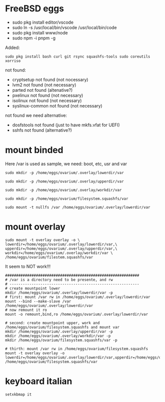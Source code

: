 # FreeBSD eggs

* sudo pkg install editor/vscode
* sudo ln -s /usr/local/bin/vscode /usr/local/bin/code
* sudo pkg install www/node
* sudo npm -i pnpm -g

Added:

```
sudo pkg install bash curl git rsync squashfs-tools sudo coreutils xorriso
```

not found:
* cryptsetup not found (not nocessary)
* lvm2 not found (not necessary)
* parted not found (altenative?)
* pxelinux not found (not necessary)
* isolinux not found (not necessary)
* syslinux-common not found (not necessary)

not found we need alternative:
* dosfstools not found (just to have mkfs.vfat for UEFI)
* sshfs not found (alternative?)


# mount binded
Here /var is used as sample, we need: boot, etc, usr and var

```
sudo mkdir -p /home/eggs/ovarium/.overlay/lowerdir/var

sudo mkdir -p /home/eggs/ovarium/.overlay/upperdir/var

sudo mkdir -p /home/eggs/ovarium/.overlay/workdir/var

sudo mkdir -p /home/eggs/ovarium/filesystem.squashfs/var

sudo mount -t nullfs /var /home/eggs/ovarium/.overlay/lowerdir/var
```

# mount overlay

```
sudo mount -t overlay overlay -o \
lowerdir=/home/eggs/ovarium/.overlay/lowerdir/var,\
upperdir=/home/eggs/ovarium/.overlay/upperdir/var,\
workdir=/home/eggs/ovarium/.overlay/workdir/var \
/home/eggs/ovarium/filestem.squashfs/var
```
It seem to NOT work!!!

```
#############################################################
# /var is a directory need to be presente, and rw
# -----------------------------------------------------------
# create mountpoint lower
mkdir /home/eggs/ovarium/.overlay/lowerdir/var -p
# first: mount /var rw in /home/eggs/ovarium/.overlay/lowerdir/var
mount --bind --make-slave /var /home/eggs/ovarium/.overlay/lowerdir/var
# now remount it ro
mount -o remount,bind,ro /home/eggs/ovarium/.overlay/lowerdir/var

# second: create mountpoint upper, work and /home/eggs/ovarium/filesystem.squashfs and mount var
mkdir /home/eggs/ovarium/.overlay/upperdir/var -p
mkdir /home/eggs/ovarium/.overlay/workdir/var -p
mkdir /home/eggs/ovarium/filesystem.squashfs/var -p

# thirth: mount /var rw in /home/eggs/ovarium/filesystem.squashfs
mount -t overlay overlay -o lowerdir=/home/eggs/ovarium/.overlay/lowerdir/var,upperdir=/home/eggs/ovarium/.overlay/upperdir/var,workdir=/home/eggs/ovarium/.overlay/workdir/var /home/eggs/ovarium/filesystem.squashfs/var
```

# keyboard italian
```setxkbmap it```

